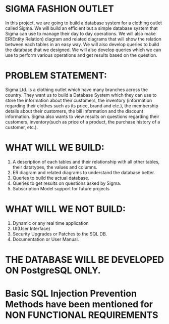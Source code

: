 # SIGMA FASHION OUTLET
In this project, we are going to build a database system for a clothing outlet called Sigma. We will build an efficient but a simple database system that Sigma can use to manage their day to day operations. We will also make ER(Entity Relation) diagram and related diagrams that will show the relation between each tables in an easy way. We will also develop queries to build the database that we designed. We will also develop queries which we can use to perform various operations and get results based on the question.  

# PROBLEM STATEMENT:
Sigma Ltd. is a clothing outlet which have many branches across the country. They want us to build a Database System which they can use to store the information about their customers, the inventory (information regarding their clothes such as its price, brand and etc.), the membership details about their customers, the bill information and the discount information. Sigma also wants to view results on questions regarding their customers, inventory(such as price of a product, the purchase history of a customer, etc.).

# WHAT WILL WE BUILD:
1) A description of each tables and their relationship with all other tables, their datatypes, the values and columns. 
2) ER diagram and related diagrams to understand the database better.
3) Queries to build the actual database.
4) Queries to get results on questions asked by Sigma.
5) Subscription Model support for future projects 

# WHAT WILL WE NOT BUILD:
1) Dynamic or any real time application
2) UI(User Interface)
3) Security Upgrades or Patches to the SQL DB.
4) Documentation or User Manual.

# THE DATABASE WILL BE DEVELOPED ON PostgreSQL ONLY.
# Basic SQL Injection Prevention Methods have been mentioned for NON FUNCTIONAL REQUIREMENTS
